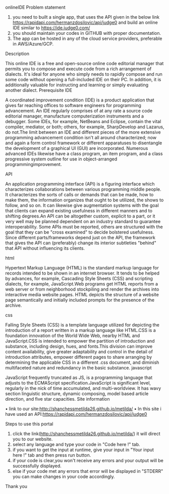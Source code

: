 onlineIDE Problem statement
1.	you need to built a single app, that uses the API given in the below
link https://rapidapi.com/hermanzdosilovic/api/judge0 and build an online IDE similar to https://ide.judge0.com/
2.	you should maintain your codes in GITHUB with proper documentation.
3.	The app can be hosted in any of the cloud service providers, preferable in AWS/Azure/GCP.

Description

This online IDE is a free and open-source online code editorial manager that permits you to compose and execute code from a rich arrangement of dialects. It's ideal for anyone who simply needs to rapidly compose and run some code without opening a full-included IDE on their PC. In addition, it is additionally valuable for instructing and learning or simply evaluating another dialect.
Prerequisite
IDE

A coordinated improvement condition (IDE) is a product application that gives far reaching offices to software engineers for programming advancement. An IDE regularly comprises of at any rate a source code editorial manager, manufacture computerization instruments and a debugger. Some IDEs, for example, NetBeans and Eclipse, contain the vital compiler, mediator, or both; others, for example, SharpDevelop and Lazarus, do not.The limit between an IDE and different pieces of the more extensive programming advancement condition isn't all around characterized; now and again a form control framework or different apparatuses to disentangle the development of a graphical UI (GUI) are incorporated. Numerous advanced IDEs likewise have a class program, an item program, and a class progressive system outline for use in object-arranged programmingimprovement. 

API

An application programming interface (API) is a figuring interface which characterizes collaborations between various programming middle people. It characterizes the sorts of calls or demands that can be made, how to make them, the information organizes that ought to be utilized, the shows to follow, and so on. It can likewise give augmentation systems with the goal that clients can expand existing usefulness in different manners and to shifting degrees.An API can be altogether custom, explicit to a part, or it very well may be planned dependent on an industry standard to guarantee interoperability. Some APIs must be reported, others are structured with the goal that they can be "cross examined" to decide bolstered usefulness. Since different parts/frameworks depend just on the API, the framework that gives the API can (preferably) change its interior subtleties "behind" that API without influencing its clients.

html

Hypertext Markup Language (HTML) is the standard markup language for records intended to be shown in an internet browser. It tends to be helped by advances, for example, Cascading Style Sheets (CSS) and scripting dialects, for example, JavaScript.Web programs get HTML reports from a web server or from neighborhood stockpiling and render the archives into interactive media website pages. HTML depicts the structure of a website page semantically and initially included prompts for the presence of the archive.

css

Falling Style Sheets (CSS) is a template language utilized for depicting the introduction of a report written in a markup language like HTML.CSS is a foundation innovation of the World Wide Web, nearby HTML and JavaScript.CSS is intended to empower the partition of introduction and substance, including design, hues, and fonts.This division can improve content availability, give greater adaptability and control in the detail of introduction attributes, empower different pages to share arranging by determining the applicable CSS in a different .css document, and diminish multifaceted nature and redundancy in the basic substance. 
javascript

JavaScript frequently truncated as JS, is a programming language that adjusts to the ECMAScript specification.JavaScript is significant level, regularly in the nick of time accumulated, and multi-worldview. It has wavy section linguistic structure, dynamic composing, model based article direction, and five star capacities.
Site information

•	link to our site:http://shanchessmetilda26.github.io/metilda/
•	In this site i have used an API:https://rapidapi.com/hermanzdosilovic/api/judge0

Steps to use this portal

1.	click the link(http://shanchessmetilda26.github.io/metilda/) it will direct you to our website.
2.	select any language and type your code in "Code here !" tab.
3.	if you want to get the input at runtime, give your input in "Your input here !" tab and then press run button.
4.	if your code is clear,you won't receive any errors and your output will be successfully displayed.
5.	else if your code met any errors that error will be displayed in "STDERR" you can make changes in your code accordingly.



Thank you
